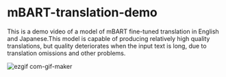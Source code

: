 # mBART-translation-demo
This is a demo video of a model of mBART fine-tuned translation in English and Japanese.This model is capable of producing relatively high quality translations, but quality deteriorates when the input text is long, due to translation omissions and other problems.

![ezgif com-gif-maker](https://user-images.githubusercontent.com/77151911/197336031-ed2513c6-c30f-4850-9adb-7edc8f953820.gif)

